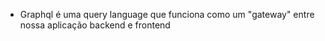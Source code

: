 - Graphql é uma query language que funciona como um "gateway" entre nossa aplicação backend e frontend

